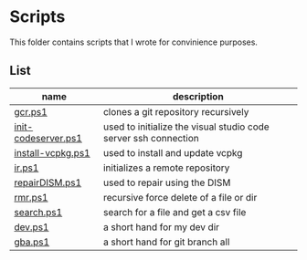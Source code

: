 # Scripts

This folder contains scripts that I wrote for convinience purposes.

## List

| name                                        | description                                                     |
|---------------------------------------------|-----------------------------------------------------------------|
| [gcr.ps1](gcr.ps1)                          | clones a git repository recursively                             |
| [init-codeserver.ps1](int-codeserver.ps1)   | used to initialize the visual studio code server ssh connection |
| [install-vcpkg.ps1](install-vcpkg.ps1)      | used to install and update vcpkg                                |
| [ir.ps1](ir.ps1)                            | initializes a remote repository                                 |
| [repairDISM.ps1](repairDISM.ps1)            | used to repair using the DISM                                   |
| [rmr.ps1](rmr.ps1)                          | recursive force delete of a file or dir                         |
| [search.ps1](search.ps1)                    | search for a file and get a csv file                            |
| [dev.ps1](dev.ps1)                          | a short hand for my dev dir                                     |
| [gba.ps1](gba.ps1)                          | a short hand for git branch all                                 |
